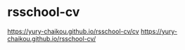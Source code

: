 # rsschool-cv
https://yury-chaikou.github.io/rsschool-cv/cv
https://yury-chaikou.github.io/rsschool-cv/
